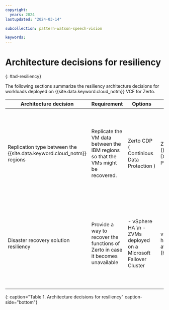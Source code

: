 ```yaml
---
copyright:
  years: 2024
lastupdated: "2024-03-14"

subcollection: pattern-watson-speech-vision

keywords:
---
```

# Architecture decisions for resiliency
{: #ad-resiliency}

The following sections summarize the resiliency architecture decisions for workloads deployed on {{site.data.keyword.cloud_notm}} VCF for Zerto.

| Architecture decision                                                               | Requirement                                                                       | Options                                                           | Decision                                  | Rationale                                                                                                                                                          |
| ----------------------------------------------------------------------------------- | --------------------------------------------------------------------------------- | ----------------------------------------------------------------- | ----------------------------------------- | ------------------------------------------------------------------------------------------------------------------------------------------------------------------ |
| Replication type between the {{site.data.keyword.cloud_notm}} regions               | Replicate the VM data between the IBM regions so that the VMs might be recovered. | Zerto CDP ( Continious Data Protection )                         | Zerto CDP  ()Continious Data Protection) | Recovery point objective (RPO) in seconds with crash-consistent application checkpoints enabling full application recovery with a minimal loss of data             |
| Disaster recovery solution resiliency                                               | Provide a way to recover the functions of Zerto in case it becomes unavailable    | - vSphere HA  \n -  ZVMs deployed on a Microsoft Failover Cluster | vSphere high availability (HA)            | Local native vSphere HA does not require any specific configuration. ZVMs sync, which allows for recovery of the protected VMs even if the protected site is lost. |
{: caption="Table 1. Architecture decisions for resiliency" caption-side="bottom"}
